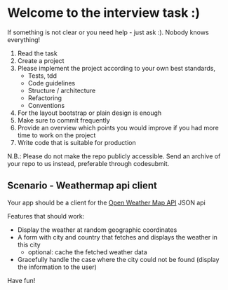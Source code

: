 # Welcome to the interview task :)

If something is not clear or you need help - just ask :). Nobody knows everything!

1. Read the task
2. Create a project
3. Please implement the project according to your own best standards,
   - Tests, tdd
   - Code guidelines
   - Structure / architecture
   - Refactoring
   - Conventions
4. For the layout bootstrap or plain design is enough
5. Make sure to commit frequently
6. Provide an overview which points you would improve if you had more time to work on the project
7. Write code that is suitable for production

N.B.: Please do not make the repo publicly accessible. Send an archive of your repo to us instead, preferable through codesubmit.

## Scenario - Weathermap api client

Your app should be a client for the [Open Weather Map API](http://openweathermap.org/API#weather) JSON api

Features that should work:

- Display the weather at random geographic coordinates
- A form with city and country that fetches and displays the weather in this city
  - optional: cache the fetched weather data
- Gracefully handle the case where the city could not be found (display the information to the user)

Have fun!
